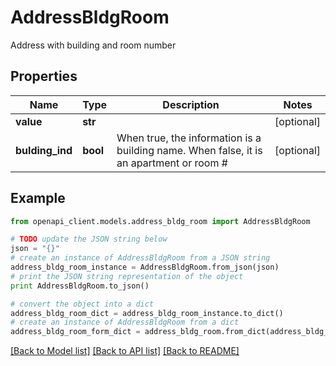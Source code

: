 # AddressBldgRoom

Address with building and room number

## Properties
Name | Type | Description | Notes
------------ | ------------- | ------------- | -------------
**value** | **str** |  | [optional] 
**bulding_ind** | **bool** | When true, the information is a building name. When false, it is an apartment or room # | [optional] 

## Example

```python
from openapi_client.models.address_bldg_room import AddressBldgRoom

# TODO update the JSON string below
json = "{}"
# create an instance of AddressBldgRoom from a JSON string
address_bldg_room_instance = AddressBldgRoom.from_json(json)
# print the JSON string representation of the object
print AddressBldgRoom.to_json()

# convert the object into a dict
address_bldg_room_dict = address_bldg_room_instance.to_dict()
# create an instance of AddressBldgRoom from a dict
address_bldg_room_form_dict = address_bldg_room.from_dict(address_bldg_room_dict)
```
[[Back to Model list]](../README.md#documentation-for-models) [[Back to API list]](../README.md#documentation-for-api-endpoints) [[Back to README]](../README.md)


